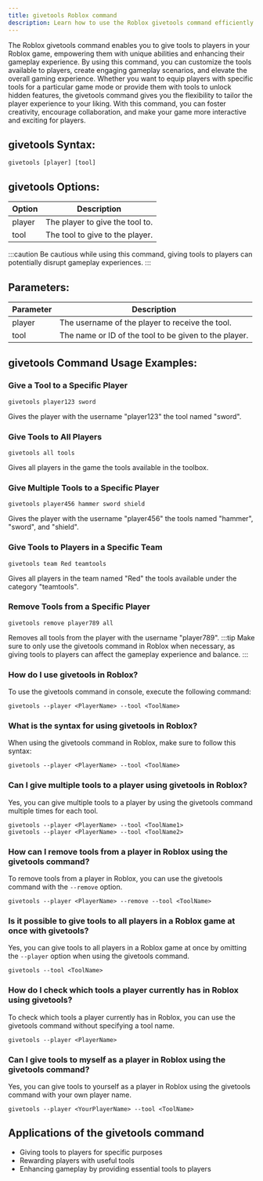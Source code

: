 ```yaml
---
title: givetools Roblox command
description: Learn how to use the Roblox givetools command efficiently. Find out how this command can help you in your game development journey.
---
```


The Roblox givetools command enables you to give tools to players in your Roblox game, empowering them with unique abilities and enhancing their gameplay experience. By using this command, you can customize the tools available to players, create engaging gameplay scenarios, and elevate the overall gaming experience. Whether you want to equip players with specific tools for a particular game mode or provide them with tools to unlock hidden features, the givetools command gives you the flexibility to tailor the player experience to your liking. With this command, you can foster creativity, encourage collaboration, and make your game more interactive and exciting for players.

## givetools Syntax:
```console
givetools [player] [tool]
```

## givetools Options:
| Option   | Description                         |
|----------|-------------------------------------|
| player   | The player to give the tool to.     |
| tool     | The tool to give to the player.     |

:::caution
Be cautious while using this command, giving tools to players can potentially disrupt gameplay experiences.
:::

## Parameters:
| Parameter  | Description                           |
|------------|---------------------------------------|
| player     | The username of the player to receive the tool.   |
| tool       | The name or ID of the tool to be given to the player.  |
## givetools Command Usage Examples:
### Give a Tool to a Specific Player
```console
givetools player123 sword
```
Gives the player with the username "player123" the tool named "sword".

### Give Tools to All Players
```console
givetools all tools
```
Gives all players in the game the tools available in the toolbox.

### Give Multiple Tools to a Specific Player
```console
givetools player456 hammer sword shield
```
Gives the player with the username "player456" the tools named "hammer", "sword", and "shield".

### Give Tools to Players in a Specific Team
```console
givetools team Red teamtools
```
Gives all players in the team named "Red" the tools available under the category "teamtools".

### Remove Tools from a Specific Player
```console
givetools remove player789 all
```
Removes all tools from the player with the username "player789".
:::tip
Make sure to only use the givetools command in Roblox when necessary, as giving tools to players can affect the gameplay experience and balance.
:::

### How do I use givetools in Roblox?
To use the givetools command in console, execute the following command:
```console
givetools --player <PlayerName> --tool <ToolName>
```

### What is the syntax for using givetools in Roblox?
When using the givetools command in Roblox, make sure to follow this syntax:
```console
givetools --player <PlayerName> --tool <ToolName>
```

### Can I give multiple tools to a player using givetools in Roblox?
Yes, you can give multiple tools to a player by using the givetools command multiple times for each tool.
```console
givetools --player <PlayerName> --tool <ToolName1>
givetools --player <PlayerName> --tool <ToolName2>
```

### How can I remove tools from a player in Roblox using the givetools command?
To remove tools from a player in Roblox, you can use the givetools command with the `--remove` option.
```console
givetools --player <PlayerName> --remove --tool <ToolName>
```

### Is it possible to give tools to all players in a Roblox game at once with givetools?
Yes, you can give tools to all players in a Roblox game at once by omitting the `--player` option when using the givetools command.
```console
givetools --tool <ToolName>
```

### How do I check which tools a player currently has in Roblox using givetools?
To check which tools a player currently has in Roblox, you can use the givetools command without specifying a tool name.
```console
givetools --player <PlayerName>
```

### Can I give tools to myself as a player in Roblox using the givetools command?
Yes, you can give tools to yourself as a player in Roblox using the givetools command with your own player name.
```console
givetools --player <YourPlayerName> --tool <ToolName>
```
## Applications of the givetools command
- Giving tools to players for specific purposes
- Rewarding players with useful tools
- Enhancing gameplay by providing essential tools to players